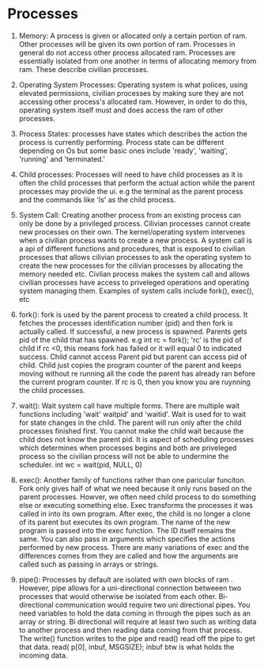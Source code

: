 # Processes 

1. Memory: A process is given or allocated only a certain portion of ram. Other processes will be given its own portion of ram. Processes in general do not access other process allocated ram. Processes are essentially isolated from one another in terms of allocating memory from ram. These describe civilian processes.

2. Operating System Processes: Operating system is what polices, using elevated permissions, civilian processes by making sure they are not accessing other process's allocated ram. However, in order to do this, operating system itself must and does access the ram of other processes.

3. Process States: processes have states which describes the action the process is currently performing. Process state can be different depending on Os but some basic ones include 'ready', 'waiting', 'running' and 'terminated.' 

4. Child processes: Processes will need to have child processes as it is often the child processes that perform the actual action while the parent processes may provide the ui. e.g the terminal as the parent process and the commands like 'ls' as the child process. 

5. System Call: Creating another process from an existing process can only be done by a privileged process. Cilivian processes cannot create new processes on their own. The kernel/operating system intervenes when a civilian process wants to create a new process. A system call is a api of different functions and procedures, that is exposed to civilian processes that allows cilivian processes to ask the operating system to create the new processes for the cilivian processes by allocating the memory needed etc. Civlian process makes the system call and allows civilian processes have access to priveleged operations and operating system managing them. Examples of system calls include fork(), exec(), etc

6. fork(): fork is used by the parent process to created a child process. It fetches the processes identification number (pid) and then fork is actually called. If successful, a new process is spawned. Parents gets pid of the child that has spawned. e.g int rc = fork(); 'rc' is the pid of child if rc <0, this means fork has failed or it will equal 0 to indicated success. Child cannot access Parent pid but parent can access pid of child. Child just copies the program counter of the parent and keeps moving without re running all the code the parent has already ran before the current program counter. If rc is 0, then you know you are ruynning the child processes.

7. wait(): Wait system call have multiple forms. There are multiple wait functions including 'wait' waitpid' and 'waitid'. Wait is used for to wait for state changes in the child. The parent will run only after the child processes finished first. You cannot make the child wait because the child does not know the parent pid. It is aspect of scheduling processes which determines when processes begins and both are priveleged process so the civilian process will not be able to undermine the scheduler.
int wc = wait(pid, NULL, 0)

8. exec(): Another family of functions rather than one paricular funciton. Fork only gives half of what we need because it only runs based on the parent processes. Howver, we often need child process to do something else or executing something else. Exec transforms the processes it was called in into its own program. After exec, the child is no longer a clone of its parent but executes its own program. The name of the new program is passed into the exec function. The ID itself remains the same. You can also pass in arguments which specifies the actions performed by new process. There are many variations of exec and the differences comes from they are called and how the arguments are called such as passing in arrays or strings.

9. pipe(): Processes by default are isolated with own blocks of ram . However, pipe allows for a uni-directional connection betweeen two processes that would otherwise be isolated from each other. Bi- directional communication would require two uni directional pipes. You need variables to hold the data coming in through the pipes such as an array or string. Bi directional will require at least two such as writing data to another process and then reading data coming from that process. The write() function writes to the pipe and read() read off the pipe to get that data. read( p[0], inbuf, MSGSIZE); inbuf btw is what holds the incoming data.  